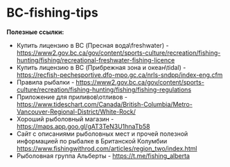 # BC-fishing-tips

**Полезные ссылки:**

- Купить лицензию в BC (Пресная вода\freshwater) - https://www2.gov.bc.ca/gov/content/sports-culture/recreation/fishing-hunting/fishing/recreational-freshwater-fishing-licence
- Купить лицензию в BC (Прибрежная зона и океан\tidal) - https://recfish-pechesportive.dfo-mpo.gc.ca/nrls-sndpp/index-eng.cfm
- Правила рыбалки - https://www2.gov.bc.ca/gov/content/sports-culture/recreation/fishing-hunting/fishing/fishing-regulations
- Приложение для приливов\отливов - https://www.tideschart.com/Canada/British-Columbia/Metro-Vancouver-Regional-District/White-Rock/
- Хороший рыболовный магазин - https://maps.app.goo.gl/gAT3TeN3U1hnaTb58
- Сайт с описаниями рыболовных мест и прочей полезной информацией по рыбалке в Британской Колумбии https://www.fishingwithrod.com/articles/region_two/index.html
- Рыболовная группа Альберты - https://t.me/fishing_alberta 
